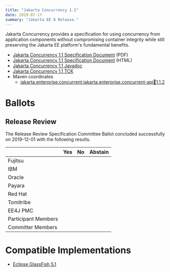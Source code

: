 ```yaml
---
title: "Jakarta Concurrency 1.1"
date: 2019-07-17
summary: "Jakarta EE 8 Release."
---
```

Jakarta Concurrency provides a specification for using concurrency from application components without compromising container integrity while still preserving the Jakarta EE platform's fundamental benefits.

* [Jakarta Concurrency 1.1 Specification Document](./concurrency_1.1.pdf) (PDF)
* [Jakarta Concurrency 1.1 Specification Document](./concurrency_1.1.html) (HTML)
* [Jakarta Concurrency 1.1 Javadoc](./apidocs)
* [Jakarta Concurrency 1.1 TCK](http://downloads.eclipse.org/jakarta/concurrency/1.1/concurrency-tck-1.0.0.zip)
* Maven coordinates
  * [jakarta.enterprise.concurrent:jakarta.enterprise.concurrent-api:jar:1.1.2](https://search.maven.org/artifact/jakarta.enterprise.concurrent/jakarta.enterprise.concurrent-api/1.1.2/jar)

# Ballots

## Release Review

The Release Review Specification Committee Ballot concluded successfully on 2019-12-01 with the following results.

|                       |  Yes    | No      | Abstain  |
|-----------------------|---------|---------|----------|
|Fujitsu                |         |         |          |
|IBM                    |         |         |          |
|Oracle                 |         |         |          |
|Payara                 |         |         |          |
|Red Hat                |         |         |          |
|Tomitribe              |         |         |          |
|EE4J PMC               |         |         |          |
|Participant Members    |         |         |          |
|Committer Members      |         |         |          |


# Compatible Implementations

* [Eclipse GlassFish 5.1](https://www.eclipse.org/downloads/download.php?file=/glassfish/glassfish-5.1.0.zip)
